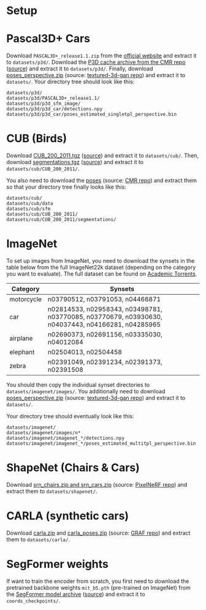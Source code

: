 # Setup

# Pascal3D+ Cars
Download `PASCAL3D+_release1.1.zip` from the [official website](https://cvgl.stanford.edu/projects/pascal3d.html) and extract it to `datasets/p3d/`. Download the [P3D cache archive from the CMR repo](https://drive.google.com/file/d/1RbiCWu1ArD3ii-92o5xNkY6TzXBH0tgo/view?usp=sharing) ([source](https://github.com/akanazawa/cmr/blob/master/doc/train.md)) and extract it to `datasets/p3d/`. Finally, download [poses_perspective.zip](https://github.com/dariopavllo/textured-3d-gan/releases/download/v1.0/poses_perspective.zip) (source: [textured-3d-gan repo](https://github.com/dariopavllo/textured-3d-gan)) and extract it to `datasets/`. Your directory tree should look like this:
```
datasets/p3d/
datasets/p3d/PASCAL3D+_release1.1/
datasets/p3d/p3d_sfm_image/
datasets/p3d/p3d_car/detections.npy
datasets/p3d/p3d_car/poses_estimated_singletpl_perspective.bin
```

# CUB (Birds)
Download [CUB_200_2011.tgz](https://data.caltech.edu/records/65de6-vp158/files/CUB_200_2011.tgz?download=1) ([source](https://www.vision.caltech.edu/datasets/cub_200_2011/)) and extract it to `datasets/cub/`. Then, download [segmentations.tgz](https://data.caltech.edu/records/w9d68-gec53/files/segmentations.tgz?download=1) ([source](https://www.vision.caltech.edu/datasets/cub_200_2011/)) and extract it to `datasets/cub/CUB_200_2011/`.

You also need to download the [poses](https://www.dropbox.com/sh/ea3yprgrcjuzse5/AAB476Nn0Lwbrt3iuedB9yzIa?dl=0) (source: [CMR repo](https://github.com/akanazawa/cmr)) and extract them so that your directory tree finally looks like this:
```
datasets/cub/
datasets/cub/data
datasets/cub/sfm
datasets/cub/CUB_200_2011/
datasets/cub/CUB_200_2011/segmentations/
```

# ImageNet
To set up images from ImageNet, you need to download the synsets in the table below from the full ImageNet22k dataset (depending on the category you want to evaluate). The full dataset can be found on  [Academic Torrents](https://academictorrents.com/details/564a77c1e1119da199ff32622a1609431b9f1c47).

| Category        | Synsets                                                                                           |
| --------------- | ------------------------------------------------------------------------------------------------- |
| motorcycle      | n03790512, n03791053, n04466871                                                                   |
| car             | n02814533, n02958343, n03498781, n03770085, n03770679, n03930630, n04037443, n04166281, n04285965 |
| airplane        | n02690373, n02691156, n03335030, n04012084                                                        |
| elephant        | n02504013, n02504458                                                                              |
| zebra           | n02391049, n02391234, n02391373, n02391508                                                        |

You should then copy the individual synset directories to `datasets/imagenet/images/`. You additionally need to download [poses_perspective.zip](https://github.com/dariopavllo/textured-3d-gan/releases/download/v1.0/poses_perspective.zip) (source: [textured-3d-gan repo](https://github.com/dariopavllo/textured-3d-gan)) and extract it to `datasets/`.

Your directory tree should eventually look like this:
```
datasets/imagenet/
datasets/imagenet/images/n*
datasets/imagenet/imagenet_*/detections.npy
datasets/imagenet/imagenet_*/poses_estimated_multitpl_perspective.bin
```

# ShapeNet (Chairs & Cars)
Download [srn_chairs.zip and srn_cars.zip](https://drive.google.com/drive/folders/1PsT3uKwqHHD2bEEHkIXB99AlIjtmrEiR?usp=sharing) (source: [PixelNeRF repo](https://github.com/sxyu/pixel-nerf)) and extract them to `datasets/shapenet/`.

# CARLA (synthetic cars)
Download [carla.zip](https://s3.eu-central-1.amazonaws.com/avg-projects/graf/data/carla.zip) and [carla_poses.zip](https://s3.eu-central-1.amazonaws.com/avg-projects/graf/data/carla_poses.zip) (source: [GRAF repo](https://github.com/autonomousvision/graf)) and extract them to `datasets/carla/`.

# SegFormer weights
If want to train the encoder from scratch, you first need to download the pretrained backbone weights `mit_b5.pth` (pre-trained on ImageNet) from the [SegFormer model archive](https://drive.google.com/corp/drive/folders/1b7bwrInTW4VLEm27YawHOAMSMikga2Ia) ([source](https://github.com/NVlabs/SegFormer)) and extract it to `coords_checkpoints/`.
